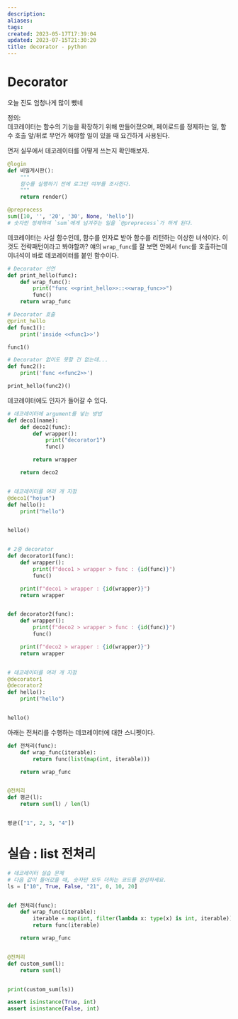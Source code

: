 ```yaml
---
description:
aliases: 
tags: 
created: 2023-05-17T17:39:04
updated: 2023-07-15T21:30:20
title: decorator - python
---
```


# Decorator

오늘 진도 엄청나게 많이 뺐네

정의:  
	데코레이터는 함수의 기능을 확장하기 위해 만들어졌으며, 페이로드를 정제하는 일, 함수 호출 앞/뒤로 무언가 해야할 일이 있을 때 요긴하게 사용된다.

먼저 실무에서 데코레이터를 어떻게 쓰는지 확인해보자.

```python
@login
def 비밀게시판():
	"""
	함수를 실행하기 전에 로그인 여부를 조사한다.
	"""
	return render()

@preprocess
sum([10, '', '20', '30', None, 'hello'])
# 숫자만 정제하여 `sum`에게 넘겨주는 일을 `@preprecess`가 하게 된다.
```

데코레이터는 사실 함수인데, 함수를 인자로 받아 함수를 리턴하는 이상한 녀석이다. 이것도 전략패턴이라고 봐야할까? 얘의 `wrap_func`를 잘 보면 안에서 `func`를 호출하는데 이녀석이 바로 데코레이터를 붙인 함수이다.

```python
# Decorator 선언
def print_hello(func):
    def wrap_func():
        print("func <<print_hello>>::<<wrap_func>>")
        func()
    return wrap_func

# Decorator 호출
@print_hello
def func1():
    print('inside <<func1>>')

func1()

# Decorator 없이도 못할 건 없는데...
def func2():
    print('func <<func2>>')

print_hello(func2)()
```

데코레이터에도 인자가 들어갈 수 있다.

```python
# 데코레이터에 argument를 넣는 방법
def deco1(name):
    def deco2(func):
        def wrapper():
            print("decorator1")
            func()

        return wrapper

    return deco2


# 데코레이터를 여러 개 지정
@deco1("hojun")
def hello():
    print("hello")


hello()


# 2중 decorator
def decorator1(func):
    def wrapper():
        print(f"deco1 > wrapper > func : {id(func)}")
        func()

    print(f"deco1 > wrapper : {id(wrapper)}")
    return wrapper


def decorator2(func):
    def wrapper():
        print(f"deco2 > wrapper > func : {id(func)}")
        func()

    print(f"deco2 > wrapper : {id(wrapper)}")
    return wrapper


# 데코레이터를 여러 개 지정
@decorator1
@decorator2
def hello():
    print("hello")


hello()
```

아래는 전처리를 수행하는 데코레이터에 대한 스니펫이다.

```python
def 전처리(func):
    def wrap_func(iterable):
        return func(list(map(int, iterable)))

    return wrap_func


@전처리
def 평균(l):
    return sum(l) / len(l)


평균(["1", 2, 3, "4"])
```

# 실습 : list 전처리

```python
# 데코레이터 실습 문제
# 다음 값이 들어갔을 때, 숫자만 모두 더하는 코드를 완성하세요.
ls = ["10", True, False, "21", 0, 10, 20]


def 전처리(func):
    def wrap_func(iterable):
        iterable = map(int, filter(lambda x: type(x) is int, iterable))
        return func(iterable)

    return wrap_func


@전처리
def custom_sum(l):
    return sum(l)


print(custom_sum(ls))

assert isinstance(True, int)
assert isinstance(False, int)
```
